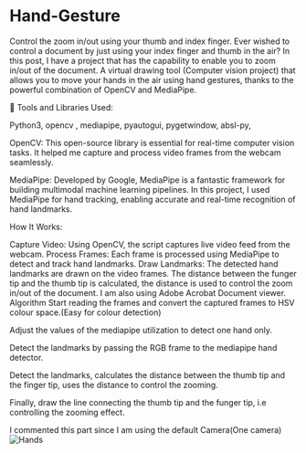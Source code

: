 # Hand-Gesture
Control the zoom in/out using your thumb and index finger.
Ever wished to control a document  by just using your index finger and thumb in the air? In this post, I have a project that has the capability to enable you to zoom in/out of the document. A virtual drawing tool (Computer vision project) that allows you to move your hands in the air using hand gestures, thanks to the powerful combination of OpenCV and MediaPipe.

🔧 Tools and Libraries Used:

Python3, opencv , mediapipe, pyautogui, pygetwindow, absl-py, 

OpenCV: This open-source library is essential for real-time computer vision tasks. It helped me capture and process video frames from the webcam seamlessly.

MediaPipe: Developed by Google, MediaPipe is a fantastic framework for building multimodal machine learning pipelines. In this project, I used MediaPipe for hand tracking, enabling accurate and real-time recognition of hand landmarks.

How It Works:

Capture Video: Using OpenCV, the script captures live video feed from the webcam.
Process Frames: Each frame is processed using MediaPipe to detect and track hand landmarks.
Draw Landmarks: The detected hand landmarks are drawn on the video frames.
The distance between the funger tip and the thumb tip is calculated, the distance is used to control the zoom in/out of the document.
I am also using Adobe Acrobat Document viewer.
Algorithm
Start reading the frames and convert the captured frames to HSV colour space.(Easy for colour detection)

Adjust the values of the mediapipe utilization to detect one hand only.

Detect the landmarks by passing the RGB frame to the mediapipe hand detector.

Detect the landmarks, calculates the distance between the thumb tip and the finger tip, uses the distance to control the zooming.

Finally, draw the line connecting the thumb tip and the funger tip, i.e controlling the zooming effect.

I commented this part since I am using the default Camera(One camera)![Hands](https://github.com/Stud58/Hand-Gesture/assets/118792996/e17686f1-985b-4e15-8304-7432d81df673)




